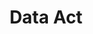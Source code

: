 ---
# This topic lives at
# https://digital.gov/topics/data-act

# Topic Title
title: "Data Act"

# description — keep it short and clear
# summary: ""

# Weight
weight: 1

# For more information on managing topics,
# see https://github.com/GSA/digitalgov.gov/wiki/topics
---